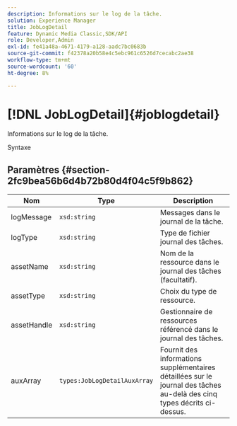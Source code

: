 ```yaml
---
description: Informations sur le log de la tâche.
solution: Experience Manager
title: JobLogDetail
feature: Dynamic Media Classic,SDK/API
role: Developer,Admin
exl-id: fe41a48a-4671-4179-a128-aadc7bc0683b
source-git-commit: f42378a20b58e4c5ebc961c6526d7cecabc2ae38
workflow-type: tm+mt
source-wordcount: '60'
ht-degree: 8%

---
```


# [!DNL JobLogDetail]{#joblogdetail}

Informations sur le log de la tâche.

Syntaxe

## Paramètres {#section-2fc9bea56b6d4b72b80d4f04c5f9b862}

| Nom | Type | Description |
|---|---|---|
| logMessage | `xsd:string` | Messages dans le journal de la tâche. |
| logType | `xsd:string` | Type de fichier journal des tâches. |
| assetName | `xsd:string` | Nom de la ressource dans le journal des tâches (facultatif). |
| assetType | `xsd:string` | Choix du type de ressource. |
| assetHandle | `xsd:string` | Gestionnaire de ressources référencé dans le journal des tâches. |
| auxArray | `types:JobLogDetailAuxArray` | Fournit des informations supplémentaires détaillées sur le journal des tâches au-delà des cinq types décrits ci-dessus. |
